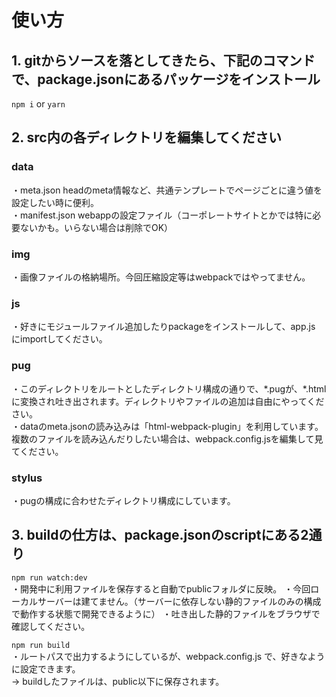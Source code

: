 # 使い方

## 1. gitからソースを落としてきたら、下記のコマンドで、package.jsonにあるパッケージをインストール  

`npm i` or `yarn`  

## 2. src内の各ディレクトリを編集してください  

### data
・meta.json headのmeta情報など、共通テンプレートでページごとに違う値を設定したい時に便利。  
・manifest.json webappの設定ファイル（コーポレートサイトとかでは特に必要ないかも。いらない場合は削除でOK）
  
### img
・画像ファイルの格納場所。今回圧縮設定等はwebpackではやってません。  
  
### js 
・好きにモジュールファイル追加したりpackageをインストールして、app.js にimportしてください。  
  
### pug
・このディレクトリをルートとしたディレクトリ構成の通りで、\*.pugが、\*.htmlに変換され吐き出されます。ディレクトリやファイルの追加は自由にやってください。  
・dataのmeta.jsonの読み込みは「html-webpack-plugin」を利用しています。複数のファイルを読み込んだりしたい場合は、webpack.config.jsを編集して見てください。  
  
### stylus
・pugの構成に合わせたディレクトリ構成にしています。  
  

## 3. buildの仕方は、package.jsonのscriptにある2通り  

`npm run watch:dev`  
・開発中に利用ファイルを保存すると自動でpublicフォルダに反映。
・今回ローカルサーバーは建てません。（サーバーに依存しない静的ファイルのみの構成で動作する状態で開発できるように）
・吐き出した静的ファイルをブラウザで確認してください。  
  
`npm run build`  
・ルートパスで出力するようにしているが、webpack.config.js で、好きなように設定できます。  
→ buildしたファイルは、public以下に保存されます。  